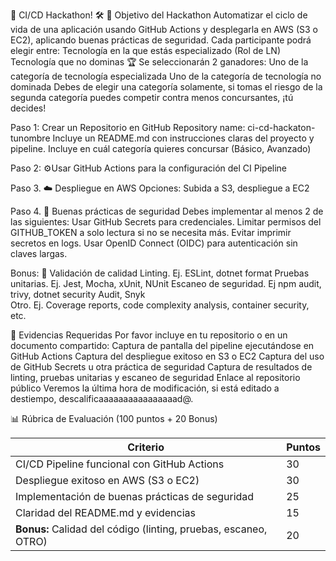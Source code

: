 🚀 CI/CD Hackathon! 🛠️
🎯 Objetivo del Hackathon
Automatizar el ciclo de vida de una aplicación usando GitHub Actions y desplegarla en AWS (S3 o EC2), aplicando buenas prácticas de seguridad.
Cada participante podrá elegir entre:
Tecnología en la que estás especializado (Rol de LN)
Tecnología que no dominas
🏆 Se seleccionarán 2 ganadores:
Uno de la categoría de tecnología especializada
Uno de la categoría de tecnología no dominada
Debes de elegir una categoría solamente, si tomas el riesgo de la segunda categoría puedes competir contra menos concursantes, ¡tú decides!
 
Paso 1: Crear un Repositorio en GitHub
Repository name: ci-cd-hackaton-tunombre
Incluye un README.md con instrucciones claras del proyecto y pipeline.
Incluye en cuál categoría quieres concursar (Básico, Avanzado)
 
Paso 2: ⚙️Usar GitHub Actions para la configuración del CI Pipeline
 
Paso 3. ☁️ Despliegue en AWS
Opciones: Subida a S3, despliegue a EC2
 
Paso 4. 🔐 Buenas prácticas de seguridad
Debes implementar al menos 2 de las siguientes:
Usar GitHub Secrets para credenciales.
Limitar permisos del GITHUB_TOKEN a solo lectura si no se necesita más.
Evitar imprimir secretos en logs.
Usar OpenID Connect (OIDC) para autenticación sin claves largas.
 
Bonus: 🧪 Validación de calidad
Linting. Ej. ESLint, dotnet format
Pruebas unitarias. Ej. Jest, Mocha, xUnit, NUnit
Escaneo de seguridad. Ej npm audit, trivy, dotnet security Audit, Snyk              
Otro. Ej. Coverage reports, code complexity analysis, container security, etc.
 
📸 Evidencias Requeridas
Por favor incluye en tu repositorio o en un documento compartido:
Captura de pantalla del pipeline ejecutándose en GitHub Actions
Captura del despliegue exitoso en S3 o EC2
Captura del uso de GitHub Secrets u otra práctica de seguridad
Captura de resultados de linting, pruebas unitarias y escaneo de seguridad
Enlace al repositorio público
Veremos la última hora de modificación, si está editado a destiempo, descalificaaaaaaaaaaaaaaaad@.
 
📊 Rúbrica de Evaluación (100 puntos + 20 Bonus)

| Criterio | Puntos |
|----------|--------|
| CI/CD Pipeline funcional con GitHub Actions | 30 |
| Despliegue exitoso en AWS (S3 o EC2) | 30 |
| Implementación de buenas prácticas de seguridad | 25 |
| Claridad del README.md y evidencias | 15 |
| **Bonus:** Calidad del código (linting, pruebas, escaneo, OTRO) | 20 |
